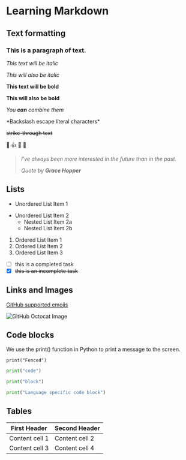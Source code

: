 
# Learning Markdown
## Text formatting

### This is a paragraph of text.

*This text will be italic*

_This will also be italic_

**This text will be bold**

__This will also be bold__

*You **can** combine them*

\*Backslash escape literal characters\*

~~strike-through text~~

:cowboy_hat_face: :thumbsup: :tada: :rocket:

> *I've always been more interested in the future than in the past.*
>
> *Quote by __Grace Hopper__*

## Lists
- Unordered List Item 1
* Unordered List Item 2
  * Nested List Item 2a
  - Nested List Item 2b

1. Ordered List Item 1
1. Ordered List Item 2
1. Ordered List Item 3

- [ ] this is a completed task
- [x] ~~this is an incomplete task~~

## Links and Images
[GitHub supported emojis](http://www.emoji-cheat-sheet.com)

![GitHub Octocat Image](https://github.githubassets.com/images/modules/logos_page/Octocat.png)

## Code blocks
We use the print() function in Python to print a message to the screen.


`print("Fenced")`

```python
print("code")

print("block")

print("Language specific code block")

```

## Tables
| First Header | Second Header |
|------------- | ------------- |
| Content cell 1 | Content cell 2 |
| Content cell 3 | Content cell 4 |